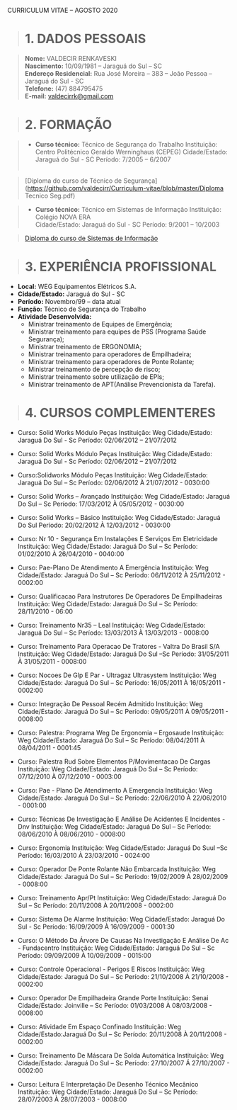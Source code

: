CURRICULUM VITAE – AGOSTO 2020


># 1. DADOS PESSOAIS

> <b>Nome:</b> VALDECIR RENKAVESKI<br>
> <b>Nascimento:</b> 10/09/1981 – Jaraguá do Sul – SC<br>
> <b>Endereço Residencial:</b> Rua José Moreira – 383 – João Pessoa – Jaraguá do Sul - SC<br>
> <b>Telefone:</b> (47) 884795475<br>
> <b>E-mail:</b> valdecirrk@gmail.com
	

># 2. FORMAÇÃO 

>- <b>Curso técnico:</b> Técnico de Segurança do Trabalho
Instituição: Centro Politécnico Geraldo Werninghaus (CEPEG)
	Cidade/Estado: Jaraguá do Sul - SC
Período: 7/2005 – 6/2007<br><br>

>[Diploma do curso de Técnico de Segurança](https://github.com/valdecirr/Curriculum-vitae/blob/master/Diploma Tecnico Seg.pdf)

>- <b>Curso técnico:</b> Técnico em Sistemas de Informação
Instituição: Colégio NOVA ERA<br>Cidade/Estado: Jaraguá do Sul - SC
Período: 9/2001 – 10/2003<br>

>[Diploma do curso de Sistemas de Informação](https://github.com/valdecirr/Curriculum-vitae/blob/master/Curriculo.pdf)


	
># 3. EXPERIÊNCIA PROFISSIONAL 

- <b>Local:</b> WEG Equipamentos Elétricos S.A.
- <b>Cidade/Estado:</b> Jaraguá do Sul - SC
- <b>Período:</b> Novembro/99 – data atual
- <b>Função:</b> Técnico de Segurança do Trabalho
- <b>Atividade Desenvolvida:</b> 
    - Ministrar treinamento de Equipes de Emergência; 
    - Ministrar treinamento para equipes de PSS (Programa Saúde Segurança); 
    - Ministrar treinamento de ERGONOMIA; 
    - Ministrar treinamento para operadores de Empilhadeira; 
    - Ministrar treinamento para operadores de Ponte Rolante; 
    - Ministrar treinamento de percepção de risco; 
    - Ministrar treinamento sobre utilização de EPIs; 
    - Ministrar treinamento de APT(Análise Prevencionista da Tarefa).

># 4. CURSOS COMPLEMENTERES 
- Curso: Solid Works Módulo Peças
	Instituição: Weg
Cidade/Estado: Jaraguá Do Sul - Sc
Período: 02/06/2012 – 21/07/2012 

- Curso: Solid Works Módulo Peças
Instituição: Weg
Cidade/Estado: Jaraguá Do Sul - Sc
Período: 02/06/2012 – 21/07/2012 

- Curso:Solidworks Módulo Peças
Instituição: Weg
Cidade/Estado: Jaraguá Do Sul – Sc
Período: 02/06/2012 À 21/07/2012 - 0030:00

- Curso: Solid Works – Avançado
Instituição: Weg
Cidade/Estado: Jaraguá Do Sul – Sc
Período: 17/03/2012 À 05/05/2012 - 0030:00

- Curso: Solid Works – Básico
Instituição: Weg
Cidade/Estado: Jaraguá Do Sul
Período: 20/02/2012 À 12/03/2012 - 0030:00

- Curso: Nr 10 - Segurança Em Instalações E Serviços Em Eletricidade
Instituição: Weg
Cidade/Estado: Jaraguá Do Sul – Sc
Período: 01/02/2010 À 26/04/2010 - 0040:00

- Curso: Pae-Plano De Atendimento A Emergência
Instituição: Weg
Cidade/Estado: Jaraguá Do Sul – Sc
Período: 06/11/2012 À 25/11/2012 - 0002:00

- Curso: Qualificacao Para Instrutores De Operadores De Empilhadeiras
Instituição: Weg
Cidade/Estado: Jaraguá Do Sul – Sc
Período: 28/11/2010 - 06:00

- Curso: Treinamento Nr35 – Leal
Instituição: Weg
Cidade/Estado: Jaraguá Do Sul – Sc
Período: 13/03/2013 À 13/03/2013 - 0008:00

- Curso: Treinamento Para Operacao De Tratores - Valtra Do Brasil S/A
Instituição: Weg
Cidade/Estado: Jaraguá Do Sul –Sc
Período: 31/05/2011 À 31/05/2011 - 0008:00

- Curso: Nocoes De Glp E Par - Ultragaz Ultrasystem
Instituição: Weg
Cidade/Estado: Jaraguá Do Sul – Sc
Período: 16/05/2011 À 16/05/2011 - 0002:00

- Curso: Integração De Pessoal Recém Admitido
Instituição: Weg
Cidade/Estado: Jaraguá Do Sul – Sc
Período: 09/05/2011 À 09/05/2011 - 0008:00

- Curso: Palestra: Programa Weg De Ergonomia – Ergosaude
Instituição: Weg
Cidade/Estado: Jaraguá Do Sul – Sc
Período: 08/04/2011 À 08/04/2011 - 0001:45

- Curso: Palestra Rud Sobre Elementos P/Movimentacao De Cargas
Instituição: Weg
Cidade/Estado: Jaraguá Do Sul – Sc
Período: 07/12/2010 À 07/12/2010 - 0003:00

- Curso: Pae - Plano De Atendimento A Emergencia
Instituição: Weg
Cidade/Estado: Jaraguá Do Sul – Sc
Período: 22/06/2010 À 22/06/2010 - 0001:00

- Curso: Técnicas De Investigação E Análise De Acidentes E Incidentes - Dnv
Instituição: Weg
Cidade/Estado: Jaraguá Do Sul – Sc
Período: 08/06/2010 À 08/06/2010 - 0008:00

- Curso: Ergonomia
Instituição: Weg
Cidade/Estado: Jaraguá Do Suul –Sc
Período: 16/03/2010  À 23/03/2010  - 0024:00

- Curso: Operador De Ponte Rolante Não Embarcada
Instituição: Weg
Cidade/Estado: Jaraguá Do Sul – Sc
Período: 19/02/2009 À 28/02/2009 - 0008:00

- Curso: Treinamento Apr/Pt
Instituição: Weg
Cidade/Estado: Jaraguá Do Sul – Sc
Período: 20/11/2008 À 20/11/2008  - 0002:00

- Curso: Sistema De Alarme
Instituição: Weg
Cidade/Estado: Jaraguá Do Sul - Sc
Período: 16/09/2009 À 16/09/2009  - 0001:30

- Curso: O Método Da Árvore De Causas Na Investigação E Análise De Ac - Fundacentro
Instituição: Weg
Cidade/Estado: Jaraguá Do Sul – Sc
Período: 09/09/2009 À 10/09/2009 - 0015:00

- Curso: Controle Operacional - Perigos E Riscos
Instituição: Weg
Cidade/Estado: Jaraguá Do Sul – Sc
Período: 21/10/2008 À 21/10/2008 - 0002:00

- Curso: Operador De Empilhadeira Grande Porte
Instituição: Senai
Cidade/Estado: Joinville – Sc
Período: 01/03/2008 À 08/03/2008 - 0008:00

- Curso: Atividade Em Espaço Confinado
Instituição: Weg
Cidade/Estado:Jaraguá Do Sul – Sc
Período: 20/11/2008 À 20/11/2008 - 0002:00

- Curso: Treinamento De Máscara De Solda Automática
Instituição: Weg
Cidade/Estado: Jaraguá Do Sul – Sc
Período: 27/10/2007 Á 27/10/2007 - 0002:00

- Curso: Leitura E Interpretação De Desenho Técnico Mecânico
Instituição: Weg
Cidade/Estado: Jaraguá Do Sul – Sc
Período: 28/07/2003 À 28/07/2003 - 0008:00
